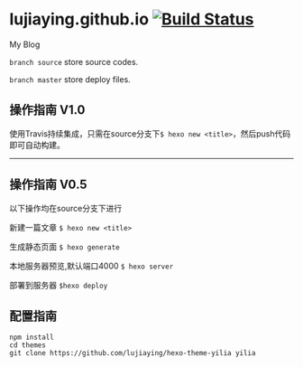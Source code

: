 # lujiaying.github.io [![Build Status](https://travis-ci.org/lujiaying/lujiaying.github.io.svg?branch=master)](https://travis-ci.org/lujiaying/lujiaying.github.io)
My Blog

```branch source``` store source codes.

```branch master``` store deploy files.

## 操作指南 V1.0

使用Travis持续集成，只需在source分支下`$ hexo new <title>`，然后push代码即可自动构建。

---

## 操作指南 V0.5
以下操作均在source分支下进行

新建一篇文章
`$ hexo new <title>`

生成静态页面
`$ hexo generate`

本地服务器预览,默认端口4000
`$ hexo server`

部署到服务器
`$hexo deploy`

## 配置指南
```
npm install
cd themes
git clone https://github.com/lujiaying/hexo-theme-yilia yilia
```
